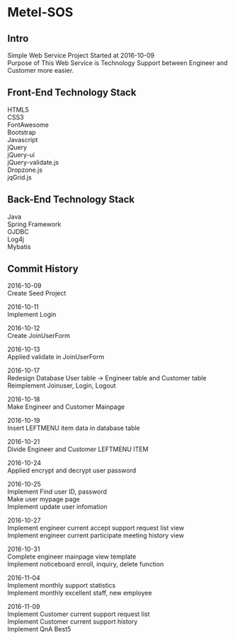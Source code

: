 # Metel-SOS

Intro
-------------
Simple Web Service Project Started at 2016-10-09<br>
Purpose of This Web Service is Technology Support between Engineer and Customer more easier.

Front-End Technology Stack
-------------
HTML5<br>
CSS3<br>
FontAwesome<br>
Bootstrap<br>
Javascript<br>
jQuery<br>
jQuery-ui<br>
jQuery-validate.js<br>
Dropzone.js<br>
jqGrid.js<br>

Back-End Technology Stack
-------------
Java<br>
Spring Framework<br>
OJDBC<br>
Log4j<br>
Mybatis<br>

Commit History
-------------
2016-10-09<br>
Create Seed Project

2016-10-11<br>
Implement Login

2016-10-12<br>
Create JoinUserForm

2016-10-13<br>
Applied validate in JoinUserForm

2016-10-17<br>
Redesign Database User table -> Engineer table and Customer table<br>
Reimplement Joinuser, Login, Logout

2016-10-18<br>
Make Engineer and Customer Mainpage

2016-10-19<br>
Insert LEFTMENU item data in database table

2016-10-21<br>
Divide Engineer and Customer LEFTMENU ITEM

2016-10-24<br>
Applied encrypt and decrypt user password

2016-10-25<br>
Implement Find user ID, password<br>
Make user mypage page<br>
Implement update user infomation

2016-10-27<br>
Implement engineer current accept support request list view<br>
Implement engineer current participate meeting history view

2016-10-31<br>
Complete engineer mainpage view template<br>
Implement noticeboard enroll, inquiry, delete function

2016-11-04<br>
Implement monthly support statistics<br>
Implement monthly excellent staff, new employee

2016-11-09<br>
Implement Customer current support request list<br>
Implement Customer current support history<br>
Implement QnA Best5

